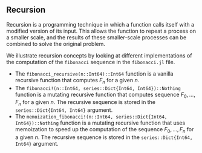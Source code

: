 ## Recursion
Recursion is a programming technique in which a function calls itself with a modified version of its input. This allows the function to repeat a process on a smaller scale, and the results of these smaller-scale processes can be combined to solve the original problem.

We illustrate recursion concepts by looking at different implementations of the computation of the `fibonacci` sequence in the `fibonacci.jl` file. 
* The `fibonacci_recursive(n::Int64)::Int64` function is a vanilla recursive function that computes $F_{n}$ for a given $n$. 
* The `fibonacci!(n::Int64, series::Dict{Int64, Int64})::Nothing` function is a mutating recursive function that computes sequence $F_{0},\dots, F_{n}$ for a given $n$. The recursive sequence is stored in the `series::Dict{Int64, Int64}` argument. 
* The `memoization_fibonacci!(n::Int64, series::Dict{Int64, Int64})::Nothing` function is a mutating recursive function that uses memoization to speed up the computation of the sequence $F_{0},\dots, F_{n}$ for a given $n$. The recursive sequence is stored in the `series::Dict{Int64, Int64}` argument.

